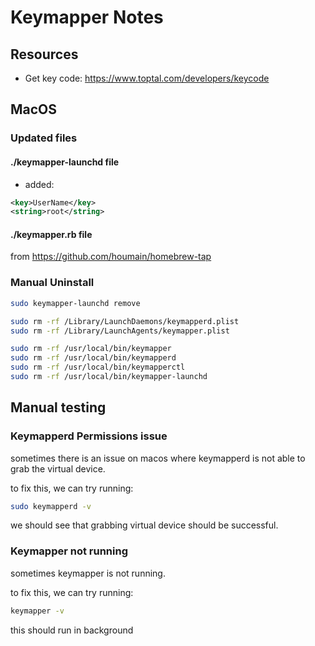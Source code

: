 # Keymapper Notes

## Resources

- Get key code: https://www.toptal.com/developers/keycode

## MacOS


###  Updated files

#### ./keymapper-launchd file

- added:

```xml
<key>UserName</key>
<string>root</string>
```


#### ./keymapper.rb file

from https://github.com/houmain/homebrew-tap


### Manual Uninstall

```bash
sudo keymapper-launchd remove

sudo rm -rf /Library/LaunchDaemons/keymapperd.plist
sudo rm -rf /Library/LaunchAgents/keymapper.plist

sudo rm -rf /usr/local/bin/keymapper
sudo rm -rf /usr/local/bin/keymapperd
sudo rm -rf /usr/local/bin/keymapperctl
sudo rm -rf /usr/local/bin/keymapper-launchd
```


## Manual testing

### Keymapperd Permissions issue

sometimes there is an issue on macos where keymapperd is not able to grab the virtual device.


to fix this, we can try running:

```bash
sudo keymapperd -v
```

we should see that grabbing virtual device should be successful.

### Keymapper not running

sometimes keymapper is not running.

to fix this, we can try running:

```bash
keymapper -v
```

this should run in background

